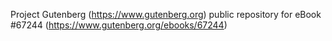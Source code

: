 Project Gutenberg (https://www.gutenberg.org) public repository for
eBook #67244 (https://www.gutenberg.org/ebooks/67244)
